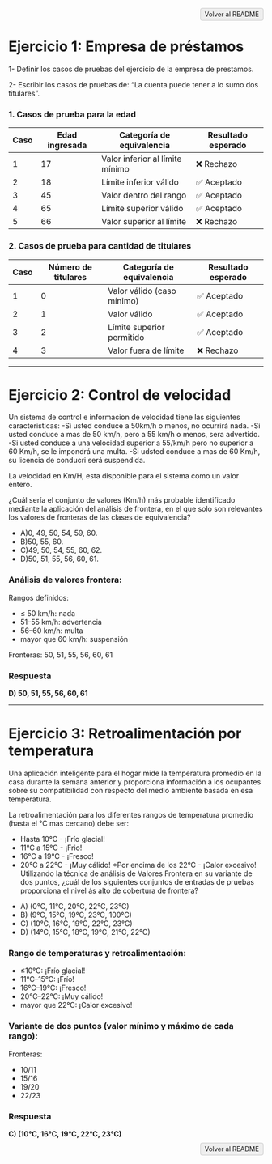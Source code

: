 <p align="right">
  <a href="./../README.md" style="text-decoration:none; background:#eee; border:1px solid #ccc; padding:4px 8px; border-radius:4px; font-size:90%;">Volver al README</a>
</p>

# Ejercicio 1: Empresa de préstamos

1- Definir los casos de pruebas del ejercicio de la empresa de prestamos.

2- Escribir los casos de pruebas de: “La cuenta puede tener a lo sumo dos titulares”.

### 1. Casos de prueba para la edad

| Caso | Edad ingresada | Categoría de equivalencia       | Resultado esperado |
| ---- | -------------- | ------------------------------- | ------------------ |
| 1    | 17             | Valor inferior al límite mínimo | ❌ Rechazo          |
| 2    | 18             | Límite inferior válido          | ✅ Aceptado         |
| 3    | 45             | Valor dentro del rango          | ✅ Aceptado         |
| 4    | 65             | Límite superior válido          | ✅ Aceptado         |
| 5    | 66             | Valor superior al límite        | ❌ Rechazo          |

### 2. Casos de prueba para cantidad de titulares

| Caso | Número de titulares | Categoría de equivalencia  | Resultado esperado |
| ---- | ------------------- | -------------------------- | ------------------ |
| 1    | 0                   | Valor válido (caso mínimo) | ✅ Aceptado         |
| 2    | 1                   | Valor válido               | ✅ Aceptado         |
| 3    | 2                   | Límite superior permitido  | ✅ Aceptado         |
| 4    | 3                   | Valor fuera de límite      | ❌ Rechazo          |

---

# Ejercicio 2: Control de velocidad

Un sistema de control e informacion de velocidad tiene las siguientes caracteristicas:
-Si usted conduce a 50km/h o menos, no ocurrirá nada.
-Si usted conduce a mas de 50 km/h, pero a 55 km/h o menos, sera advertido.
-Si usted conduce a una velocidad superior a 55/km/h pero no superior a 60 Km/h, se le impondrá una multa.
-Si udsted conduce a mas de 60 Km/h, su licencia de conducri será suspendida.

La velocidad en Km/H, esta disponible para el sistema como un valor entero.

¿Cuál sería el conjunto de valores (Km/h) más probable identificado mediante la aplicación del análisis de frontera, en el que solo son relevantes los valores de fronteras de las clases de equivalencia?

- A)0, 49, 50, 54, 59, 60.
- B)50, 55, 60.
- C)49, 50, 54, 55, 60, 62.
- D)50, 51, 55, 56, 60, 61.

### Análisis de valores frontera:

Rangos definidos:

* ≤ 50 km/h: nada
* 51–55 km/h: advertencia
* 56–60 km/h: multa
* mayor que 60 km/h: suspensión

Fronteras: 50, 51, 55, 56, 60, 61

### Respuesta

**D) 50, 51, 55, 56, 60, 61**

---

# Ejercicio 3: Retroalimentación por temperatura

Una aplicación inteligente para el hogar mide la temperatura promedio en la casa durante la semana anterior y proporciona información a los ocupantes sobre su compatibilidad con respecto del medio ambiente basada en esa temperatura.
 
La retroalimentación para los diferentes rangos de temperatura promedio (hasta el °C mas cercano) debe ser:

* Hasta 10°C - ¡Frío glacial!
* 11°C a 15°C - ¡Frio!
* 16°C a 19°C - ¡Fresco!
* 20°C a 22°C - ¡Muy cálido!
*Por encima de los 22°C - ¡Calor excesivo!
Utilizando la técnica de análisis de Valores Frontera en su variante de dos puntos, ¿cuál de los siguientes conjuntos de
entradas de pruebas proporciona el nivel ás alto de cobertura de frontera?
- A) (0°C,  11°C,  20°C,  22°C,  23°C)
- B) (9°C,  15°C,  19°C,  23°C,  100°C)
- C) (10°C,  16°C,  19°C,  22°C, 23°C)
- D) (14°C,  15°C,  18°C,  19°C,  21°C,  22°C)


### Rango de temperaturas y retroalimentación:

* ≤10°C: ¡Frío glacial!
* 11°C–15°C: ¡Frío!
* 16°C–19°C: ¡Fresco!
* 20°C–22°C: ¡Muy cálido!
* mayor que 22°C: ¡Calor excesivo!

### Variante de dos puntos (valor mínimo y máximo de cada rango):

Fronteras:

* 10/11
* 15/16
* 19/20
* 22/23

### Respuesta

**C) (10°C, 16°C, 19°C, 22°C, 23°C)**

<p align="right">
  <a href="./../README.md" style="text-decoration:none; background:#eee; border:1px solid #ccc; padding:4px 8px; border-radius:4px; font-size:90%;">Volver al README</a>
</p>
